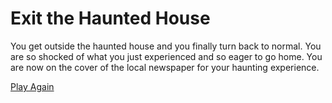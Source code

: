 # Exit the Haunted House  
You get outside the haunted house and you finally turn back to normal. You are so shocked of what you just experienced and so eager to go home. You are now on the cover of the local newspaper for your haunting experience. 

[Play Again](../README.md)  
